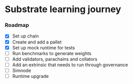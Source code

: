 # Substrate learning journey

### Roadmap

- [x] Set up chain
- [x] Create and add a pallet
- [x] Set up mock runtime for tests
- [ ] Run benchmarks to generate weights
- [ ] Add validators, parachains and collators
- [ ] Add an extrinsic that needs to run through governance
- [ ] Simnode
- [ ] Runtime upgrade

